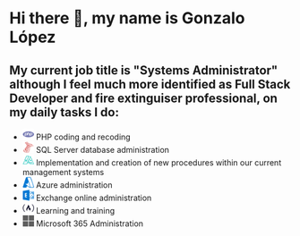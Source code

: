 # Hi there 👋, my name is Gonzalo López
## My current job title is "Systems Administrator" although I feel much more identified as Full Stack Developer and fire extinguiser professional, on my daily tasks I do:

* <img src="./2BDB-FX5.svg" alt="PHP" title="PHP" style="color:#CC2927" height="20px"/> PHP coding and recoding
* <img src="./InSc0e1m.svg" alt="SQL Server" title="SQL Server" style="color:#CC2927" height="20px"/> SQL Server database administration
* <img src="./8n7rL6ZU.svg" alt="Algorithms" title="Algorithms" style="color:#CC2927" height="20px"/> Implementation and creation of new procedures within our current management systems
* <img src="./AQ2Csr-r.svg" alt="Algorithms" title="Algorithms" style="color:#CC2927" height="20px"/> Azure administration
* <img src="./b7pEII6f.svg" alt="Algorithms" title="Algorithms" style="color:#CC2927" height="20px"/> Exchange online administration
* <img src="./wczJpyGG.svg" alt="Algorithms" title="Algorithms" style="color:#CC2927" height="20px"/> Learning and training
* <img src="./6TFBFju8.svg" alt="Algorithms" title="Algorithms" style="color:#CC2927" height="20px"/> Microsoft 365 Administration

